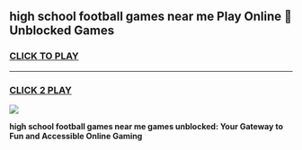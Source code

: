
## high school football games near me Play Online 👋 Unblocked Games
<h3>
<a href="https://news.freeplayer.one?title=high_school_football_games_near_me&ref=17GH">CLICK TO PLAY</a></h3>
<hr>

<h3>
<a href="https://news.freeplayer.one?title=high_school_football_games_near_me&ref=17GH">CLICK 2 PLAY</a>
  
</h3>

<a href="https://news.freeplayer.one?title=high_school_football_games_near_me&ref=17GH/"><img src="https://clearcache.store/games.png"></a>


**high school football games near me games unblocked: Your Gateway to Fun and Accessible Online Gaming**
